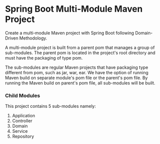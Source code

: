 # Spring Boot Multi-Module Maven Project

Create a multi-module Maven project with Spring Boot following Domain-Driven Methodology.

A multi-module project is built from a parent pom that manages a group of sub-modules. The parent pom is located in the project's root directory and must have the packaging of type pom.

The sub-modules are regular Maven projects that have packaging type different from pom, such as jar, war, ear. We have the option of running Maven build on separate module's pom file or the parent's pom file. By running the Maven build on parent's pom file, all sub-modules will be built.

### Child Modules

This project contains 5 sub-modules namely:
1. Application
1. Controller
1. Domain
1. Service
1. Repository
